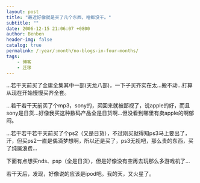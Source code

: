 ```yaml
---
layout: post
title: "最近好像就是买了几个东西，啥都没干。"
subtitle: ""
date: 2006-12-15 21:06:07 +0800
author: Benben
header-img: false
catalog: true
permalink: /:year/:month/no-blogs-in-four-months/
tags:
    - 博客
    - 迁移
---
```


...若干天前买了金庸全集其中一部(天龙八部)，一下子买齐实在太...搬不动...打算从现在开始慢慢买齐全套。
 
...若干若干天前买了个mp3，sony的，买回来就被鄙视了，说apple的好，而且sony是日货...好像我买这种数码产品全是日货啊...但没看到哪里有卖apple的啊郁闷。
 
...若干若干若干天前买了个ps2（又是日货），不过刚买就得知ps3马上要出了，汗，但买ps2一直是偶滴梦想啊，所以还是买了，ps3无视吧，那么贵的东西，买了纯属浪费...
 
下面有点想买nds、psp（全是日货），但是好像没有空再去玩那么多游戏机了...
 
 
若干天后，发现，好像说的应该是ipod吧。我的天，又火星了。